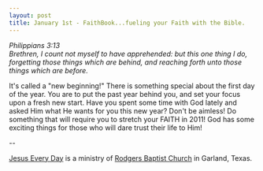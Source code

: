 ```yaml
---
layout: post
title: January 1st - FaithBook...fueling your Faith with the Bible.
---
```


_Philippians 3:13  
Brethren, I count not myself to have apprehended: but this one thing
I do, forgetting those things which are behind, and reaching forth
unto those things which are before._

It's called a "new beginning!" There is something special about the
first day of the year. You are to put the past year behind you, and
set your focus upon a fresh new start. Have you spent some time with
God lately and asked Him what He wants for you this new year? Don't
be aimless! Do something that will require you to stretch your FAITH
in 2011! God has some exciting things for those who will dare trust
their life to Him!

 --

<a href=http://jesuseveryday.net>Jesus Every Day</a> is a ministry of <a href=http://rodgersbaptist.net>Rodgers Baptist Church</a> in Garland, Texas.
